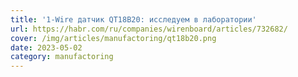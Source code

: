 ```yaml
---
title: '1-Wire датчик QT18B20: исследуем в лаборатории'
url: https://habr.com/ru/companies/wirenboard/articles/732682/
cover: /img/articles/manufactoring/qt18b20.png
date: 2023-05-02
category: manufactoring
---
```


